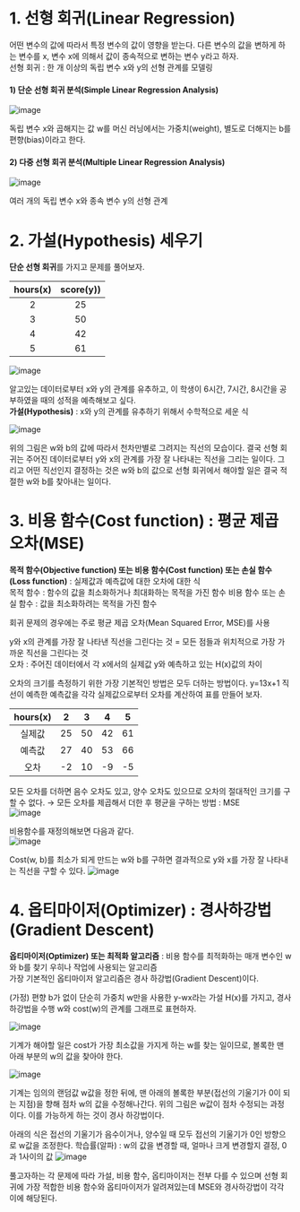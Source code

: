 # 1. 선형 회귀(Linear Regression)
어떤 변수의 값에 따라서 특정 변수의 값이 영향을 받는다. 다른 변수의 값을 변하게 하는 변수를 x, 변수 x에 의해서 값이 종속적으로 변하는 변수 y라고 하자.  
선형 회귀 : 한 개 이상의 독립 변수 x와 y의 선형 관계를 모델링

#### 1) 단순 선형 회귀 분석(Simple Linear Regression Analysis)

![image](https://user-images.githubusercontent.com/57162812/149325131-e49343b3-ba30-41ad-ac67-96b64fd8c70e.png)

독립 변수 x와 곱해지는 값 w를 머신 러닝에서는 가중치(weight), 별도로 더해지는 b를 편향(bias)이라고 한다.

#### 2) 다중 선형 회귀 분석(Multiple Linear Regression Analysis)

![image](https://user-images.githubusercontent.com/57162812/149325334-ef5ed6f8-5459-4405-9a31-ea709ec3fb0d.png)

여러 개의 독립 변수 x와 종속 변수 y의 선형 관계

# 2. 가설(Hypothesis) 세우기
**단순 선형 회귀**를 가지고 문제를 풀어보자.

|hours(x)|score(y))
|:---:|:---:|
|2|25|
|3|50|
|4|42|
|5|61|

![image](https://user-images.githubusercontent.com/57162812/149325646-6af558b2-5186-4fcd-a7d8-11fd0a1f3226.png)

알고있는 데이터로부터 x와 y의 관계를 유추하고, 이 학생이 6시간, 7시간, 8시간을 공부하였을 때의 성적을 예측해보고 싶다.  
**가설(Hypothesis)** : x와 y의 관계를 유추하기 위해서 수학적으로 세운 식

![image](https://user-images.githubusercontent.com/57162812/149325873-c68047f5-39e7-44ed-80e0-5c049e879dc5.png)

위의 그림은 w와 b의 값에 따라서 천차만별로 그려지는 직선의 모습이다. 결국 선형 회귀는 주어진 데이터로부터 y와 x의 관계를 가장 잘 나타내는 직선을 그리는 일이다. 그리고 어떤 직선인지 결정하는 것은 w와 b의 값으로 선형 회귀에서 해야할 일은 결국 적절한 w와 b를 찾아내는 일이다.

# 3. 비용 함수(Cost function) : 평균 제곱 오차(MSE)
**목적 함수(Objective function) 또는 비용 함수(Cost function) 또는 손실 함수(Loss function)** : 실제값과 예측값에 대한 오차에 대한 식  
목적 함수 : 함수의 값을 최소화하거나 최대화하는 목적을 가진 함수 
비용 함수 또는 손실 함수 : 값을 최소화하려는 목적을 가진 함수

회귀 문제의 경우에는 주로 평균 제곱 오차(Mean Squared Error, MSE)를 사용

y와 x의 관계를 가장 잘 나타낸 직선을 그린다는 것 = 모든 점들과 위치적으로 가장 가까운 직선을 그린다는 것  
오차 : 주어진 데이터에서 각 x에서의 실제값 y와 예측하고 있는 H(x)값의 차이

오차의 크기를 측정하기 위한 가장 기본적인 방법은 모두 더하는 방법이다. y=13x+1 직선이 예측한 예측값을 각각 실제값으로부터 오차를 계산하여 표를 만들어 보자.

|hours(x)|2|3|4|5|
|:---:|:---:|:---:|:---:|:---:|
|실제값|25|50|42|61|
|예측값|27|40|53|66|
|오차|-2|10|-9|-5|

모든 오차를 더하면 음수 오차도 있고, 양수 오차도 있으므로 오차의 절대적인 크기를 구할 수 없다. → 모든 오차를 제곱해서 더한 후 평균을 구하는 방법 : MSE  
![image](https://user-images.githubusercontent.com/57162812/149328512-e2a65de9-8c95-4f3e-9d20-813da5104f05.png)
 
비용함수를 재정의해보면 다음과 같다.  
![image](https://user-images.githubusercontent.com/57162812/149328632-142ffbe1-58de-480d-9acb-9c0012cf7604.png)

 Cost(w, b)를 최소가 되게 만드는 w와 b를 구하면 결과적으로 y와 x를 가장 잘 나타내는 직선을 구할 수 있다.
 ![image](https://user-images.githubusercontent.com/57162812/149328928-fd888cdd-6d14-4ba0-bfe9-99b6b92f1a9a.png)
 
 # 4. 옵티마이저(Optimizer) : 경사하강법(Gradient Descent)
**옵티마이저(Optimizer) 또는 최적화 알고리즘** : 비용 함수를 최적화하는 매개 변수인 w와 b를 찾기 우히나 작업에 사용되는 알고리즘  
가장 기본적인 옵티마이저 알고리즘은 경사 하강법(Gradient Descent)이다.


(가정) 편향 b가 없이 단순히 가중치 w만을 사용한 y-wx라는 가설 H(x)를 가지고, 경사 하강법을 수행
w와 cost(w)의 관계를 그래프로 표현하자.

![image](https://user-images.githubusercontent.com/57162812/149329669-fd2c48ca-11a7-4a3d-b064-3d88921d2540.png)

기계가 해야할 일은 cost가 가장 최소값을 가지게 하는 w를 찾는 일이므로, 볼록한 맨 아래 부분의 w의 값을 찾아야 한다. 

![image](https://user-images.githubusercontent.com/57162812/149329998-182f1217-b79c-4f9e-b0d8-a989509b3128.png)

기계는 임의의 랜덤값 w값을 정한 뒤에, 맨 아래의 볼록한 부분(접선의 기울기가 0이 되는 지점)을 향해 점차 w의 값을 수정해나간다. 위의 그림은 w값이 점차 수정되는 과정이다. 이를 가능하게 하는 것이 경사 하강법이다.
   
아래의 식은 접선의 기울기가 음수이거나, 양수일 때 모두 접선의 기울기가 0인 방향으로 w값을 조정한다.
학습률(알파) : w의 값을 변경할 때, 얼마나 크게 변경할지 결정, 0과 1사이의 값
![image](https://user-images.githubusercontent.com/57162812/149356252-bb93f318-b4b6-48bb-9b8d-64a9718dc36d.png)

풀고자하는 각 문제에 따라 가설, 비용 함수, 옵티마이저는 전부 다를 수 있으며 선형 회귀에 가장 적합한 비용 함수와 옵티마이저가 알려져있는데 MSE와 경사하강법이 각각 이에 해당된다.


